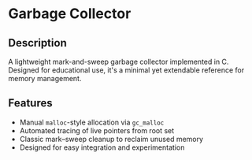 # Garbage Collector

## Description
A lightweight mark-and-sweep garbage collector implemented in C. Designed for educational use, it's a minimal yet extendable reference for memory management.

## Features
- Manual `malloc`-style allocation via `gc_malloc`
- Automated tracing of live pointers from root set
- Classic mark–sweep cleanup to reclaim unused memory
- Designed for easy integration and experimentation
